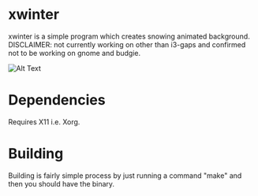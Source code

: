 xwinter
=======
xwinter is a simple program which creates snowing animated background. DISCLAIMER: not currently working on other than i3-gaps and confirmed not to be working on gnome and budgie. 

![Alt Text](https://media.giphy.com/media/RMrKaMyrkFYB3qgWgo/giphy.gif)

Dependencies
============
Requires X11 i.e. Xorg.

Building
========
Building is fairly simple process by just running a command "make" and then you should have the binary.
